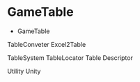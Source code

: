 # GameTable
* GameTable 

TableConveter
  Excel2Table

TableSystem
  TableLocator
  Table
  Descriptor

Utility
  Unity
